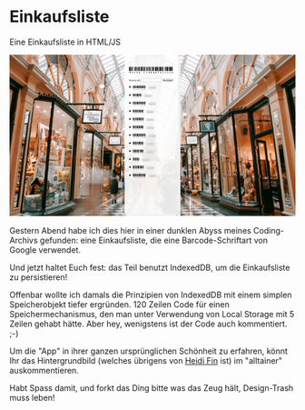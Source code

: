 # Einkaufsliste
Eine Einkaufsliste in HTML/JS

<img src="screenshot.png">

Gestern Abend habe ich dies hier in einer dunklen Abyss meines Coding-Archivs gefunden: eine Einkaufsliste, die eine Barcode-Schriftart von Google verwendet.

Und jetzt haltet Euch fest: das Teil benutzt IndexedDB, um die Einkaufsliste zu persistieren! 

Offenbar wollte ich damals die Prinzipien von IndexedDB mit einem simplen Speicherobjekt tiefer ergründen. 120 Zeilen Code für einen Speichermechanismus, den man unter Verwendung von Local Storage mit 5 Zeilen gehabt hätte. Aber hey, wenigstens ist der Code auch kommentiert. ;-)

Um die "App" in ihrer ganzen ursprünglichen Schönheit zu erfahren, könnt Ihr das Hintergrundbild (welches übrigens von [Heidi Fin](https://unsplash.com/@heidijfin) ist) im "alltainer" auskommentieren.

Habt Spass damit, und forkt das Ding bitte was das Zeug hält, Design-Trash muss leben!